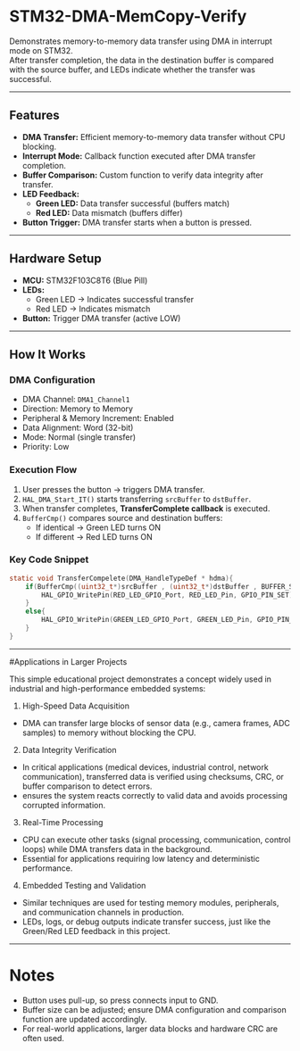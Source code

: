 # STM32-DMA-MemCopy-Verify
Demonstrates memory-to-memory data transfer using DMA in interrupt mode on STM32.  
After transfer completion, the data in the destination buffer is compared with the source buffer, and LEDs indicate whether the transfer was successful.

---

## Features
- **DMA Transfer:** Efficient memory-to-memory data transfer without CPU blocking.  
- **Interrupt Mode:** Callback function executed after DMA transfer completion.  
- **Buffer Comparison:** Custom function to verify data integrity after transfer.  
- **LED Feedback:**  
  - **Green LED:** Data transfer successful (buffers match)  
  - **Red LED:** Data mismatch (buffers differ)  
- **Button Trigger:** DMA transfer starts when a button is pressed.  

---

## Hardware Setup
- **MCU:** STM32F103C8T6 (Blue Pill)  
- **LEDs:**  
  - Green LED → Indicates successful transfer  
  - Red LED → Indicates mismatch  
- **Button:** Trigger DMA transfer (active LOW)  

---

## How It Works

### DMA Configuration
- DMA Channel: `DMA1_Channel1`  
- Direction: Memory to Memory  
- Peripheral & Memory Increment: Enabled  
- Data Alignment: Word (32-bit)  
- Mode: Normal (single transfer)  
- Priority: Low  

### Execution Flow
1. User presses the button → triggers DMA transfer.  
2. `HAL_DMA_Start_IT()` starts transferring `srcBuffer` to `dstBuffer`.  
3. When transfer completes, **TransferComplete callback** is executed.  
4. `BufferCmp()` compares source and destination buffers:  
   - If identical → Green LED turns ON  
   - If different → Red LED turns ON  

### Key Code Snippet
```c
static void TransferCompelete(DMA_HandleTypeDef * hdma){
    if(BufferCmp((uint32_t*)srcBuffer , (uint32_t*)dstBuffer , BUFFER_SIZE)){
        HAL_GPIO_WritePin(RED_LED_GPIO_Port, RED_LED_Pin, GPIO_PIN_SET);
    }
    else{
        HAL_GPIO_WritePin(GREEN_LED_GPIO_Port, GREEN_LED_Pin, GPIO_PIN_SET);        
    }
}
```

---

#Applications in Larger Projects

 This simple educational project demonstrates a concept widely used in industrial and high-performance embedded systems:

1. High-Speed Data Acquisition
- DMA can transfer large blocks of sensor data (e.g., camera frames, ADC samples) to memory without blocking the CPU.

2. Data Integrity Verification
- In critical applications (medical devices, industrial control, network communication), transferred data is verified using checksums, CRC, or buffer comparison to detect errors.
- ensures the system reacts correctly to valid data and avoids processing corrupted information.

3. Real-Time Processing
- CPU can execute other tasks (signal processing, communication, control loops) while DMA transfers data in the background.
- Essential for applications requiring low latency and deterministic performance.

4. Embedded Testing and Validation
- Similar techniques are used for testing memory modules, peripherals, and communication channels in production.
- LEDs, logs, or debug outputs indicate transfer success, just like the Green/Red LED feedback in this project.

---

# Notes

- Button uses pull-up, so press connects input to GND.
- Buffer size can be adjusted; ensure DMA configuration and comparison function are updated accordingly.
- For real-world applications, larger data blocks and hardware CRC are often used.
        
